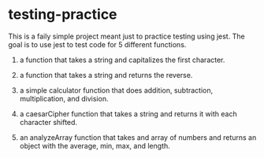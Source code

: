 # testing-practice

This is a faily simple project meant just to practice testing using
jest. The goal is to use jest to test code for 5 different functions.

1. a function that takes a string and capitalizes the first character.

2. a function that takes a string and returns the reverse.

3. a simple calculator function that does addition, subtraction, multiplication, and division.

4. a caesarCipher function that takes a string and returns it with each character shifted.

5. an analyzeArray function that takes and array of numbers and returns an object with the average, min, max, and length.